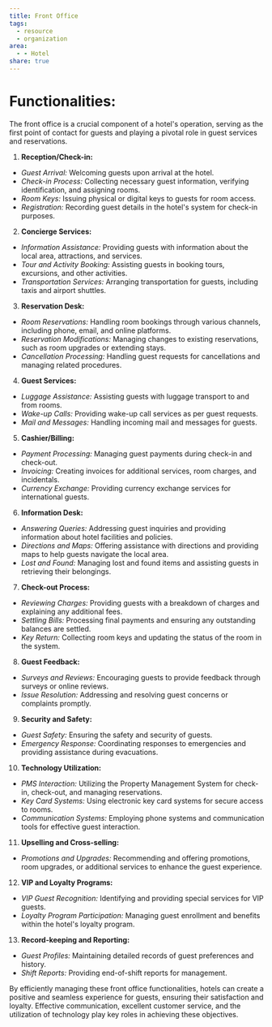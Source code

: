 ```yaml
---
title: Front Office
tags:
  - resource
  - organization
area:
  - - Hotel
share: true
---
```


# Functionalities:
The front office is a crucial component of a hotel's operation, serving as the first point of contact for guests and playing a pivotal role in guest services and reservations.

1. **Reception/Check-in:**
  - *Guest Arrival:* Welcoming guests upon arrival at the hotel.
  - *Check-in Process:* Collecting necessary guest information, verifying identification, and assigning rooms.
  - *Room Keys:* Issuing physical or digital keys to guests for room access.
  - *Registration:* Recording guest details in the hotel's system for check-in purposes.

2. **Concierge Services:**
  - *Information Assistance:* Providing guests with information about the local area, attractions, and services.
  - *Tour and Activity Booking:* Assisting guests in booking tours, excursions, and other activities.
  - *Transportation Services:* Arranging transportation for guests, including taxis and airport shuttles.

3. **Reservation Desk:**
  - *Room Reservations:* Handling room bookings through various channels, including phone, email, and online platforms.
  - *Reservation Modifications:* Managing changes to existing reservations, such as room upgrades or extending stays.
  - *Cancellation Processing:* Handling guest requests for cancellations and managing related procedures.

4. **Guest Services:**
  - *Luggage Assistance:* Assisting guests with luggage transport to and from rooms.
  - *Wake-up Calls:* Providing wake-up call services as per guest requests.
  - *Mail and Messages:* Handling incoming mail and messages for guests.

5. **Cashier/Billing:**
  - *Payment Processing:* Managing guest payments during check-in and check-out.
  - *Invoicing:* Creating invoices for additional services, room charges, and incidentals.
  - *Currency Exchange:* Providing currency exchange services for international guests.

6. **Information Desk:**
  - *Answering Queries:* Addressing guest inquiries and providing information about hotel facilities and policies.
  - *Directions and Maps:* Offering assistance with directions and providing maps to help guests navigate the local area.
  - *Lost and Found:* Managing lost and found items and assisting guests in retrieving their belongings.

7. **Check-out Process:**
  - *Reviewing Charges:* Providing guests with a breakdown of charges and explaining any additional fees.
  - *Settling Bills:* Processing final payments and ensuring any outstanding balances are settled.
  - *Key Return:* Collecting room keys and updating the status of the room in the system.

8. **Guest Feedback:**
  - *Surveys and Reviews:* Encouraging guests to provide feedback through surveys or online reviews.
  - *Issue Resolution:* Addressing and resolving guest concerns or complaints promptly.

9. **Security and Safety:**
  - *Guest Safety:* Ensuring the safety and security of guests.
  - *Emergency Response:* Coordinating responses to emergencies and providing assistance during evacuations.

10. **Technology Utilization:**
  - *PMS Interaction:* Utilizing the Property Management System for check-in, check-out, and managing reservations.
  - *Key Card Systems:* Using electronic key card systems for secure access to rooms.
  - *Communication Systems:* Employing phone systems and communication tools for effective guest interaction.

11. **Upselling and Cross-selling:**
  - *Promotions and Upgrades:* Recommending and offering promotions, room upgrades, or additional services to enhance the guest experience.

12. **VIP and Loyalty Programs:**
  - *VIP Guest Recognition:* Identifying and providing special services for VIP guests.
  - *Loyalty Program Participation:* Managing guest enrollment and benefits within the hotel's loyalty program.

13. **Record-keeping and Reporting:**
  - *Guest Profiles:* Maintaining detailed records of guest preferences and history.
  - *Shift Reports:* Providing end-of-shift reports for management.

By efficiently managing these front office functionalities, hotels can create a positive and seamless experience for guests, ensuring their satisfaction and loyalty. Effective communication, excellent customer service, and the utilization of technology play key roles in achieving these objectives.